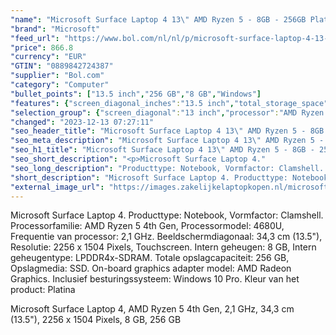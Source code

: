 ```yaml
---
"name": "Microsoft Surface Laptop 4 13\" AMD Ryzen 5 - 8GB - 256GB Platinum"
"brand": "Microsoft"
"feed_url": "https://www.bol.com/nl/nl/p/microsoft-surface-laptop-4-13-amd-ryzen-5-8gb-256gb-platinum/9300000035233009"
"price": 866.8
"currency": "EUR"
"GTIN": "0889842724387"
"supplier": "Bol.com"
"category": "Computer"
"bullet_points": ["13.5 inch","256 GB","8 GB","Windows"]
"features": {"screen_diagonal_inches":"13.5 inch","total_storage_space":"256 GB","memory_size":"8 GB","operating_system":"Windows"}
"selection_group": {"screen_diagonal":"13 inch","processor":"AMD Ryzen 5","changed_price_past_3_days":false,"product_family":"Surface Laptop 4"}
"changed": "2023-12-13 07:27:11"
"seo_header_title": "Microsoft Surface Laptop 4 13\" AMD Ryzen 5 - 8GB - 256GB Platinum"
"seo_meta_description": "Microsoft Surface Laptop 4 13\" AMD Ryzen 5 - 8GB - 256GB Platinum"
"seo_h1_title": "Microsoft Surface Laptop 4 13\" AMD Ryzen 5 - 8GB - 256GB Platinum"
"seo_short_description": "<p>Microsoft Surface Laptop 4."
"seo_long_description": "Producttype: Notebook, Vormfactor: Clamshell. Processorfamilie: AMD Ryzen 5 4th Gen, Processormodel: 4680U, Frequentie van processor: 2,1 GHz. Beeldschermdiagonaal: 34,3 cm (13. 5\"), Resolutie: 2256 x 1504 Pixels, Touchscreen. Intern geheugen: 8 GB, Intern geheugentype: LPDDR4x-SDRAM. Totale opslagcapaciteit: 256 GB, Opslagmedia: SSD. On-board graphics adapter model: AMD Radeon Graphics. Inclusief besturingssysteem: Windows 10 Pro. Kleur van het product: Platina</p>\n<p>Microsoft Surface Laptop 4, AMD Ryzen 5 4th Gen, 2,1 GHz, 34,3 cm (13. 5\"), 2256 x 1504 Pixels, 8 GB, 256 GB</p>"
"short_description": "Microsoft Surface Laptop 4. Producttype: Notebook, Vormfactor: Clamshell. Processorfamilie: AMD Ryzen 5 4th Gen, Processormodel: 4680U, Frequentie van processor: 2,1 GHz. Beeldschermdiagonaal: 34,3 cm (13.5\"), Resolutie: 2256 x 1504 Pixels, Touchscreen. Intern geheugen: 8 GB, Intern geheugentype: LPDDR4x-SDRAM. Totale opslagcapaciteit: 256 GB, Opslagmedia: SSD. On-board graphics adapter model: AMD Radeon Graphics. Inclusief besturingssysteem: Windows 10 Pro. Kleur van het product: Platina Microsoft Surface Laptop 4, AMD Ryzen 5 4th Gen, 2,1 GHz, 34,3 cm (13.5\"), 2256 x 1504 Pixels, 8 GB, 256 GB"
"external_image_url": "https://images.zakelijkelaptopkopen.nl/microsoft-surface-laptop-4-13-amd-ryzen-5-8gb-256gb-platinum.webp"
---
```


<p>Microsoft Surface Laptop 4. Producttype: Notebook, Vormfactor: Clamshell. Processorfamilie: AMD Ryzen 5 4th Gen, Processormodel: 4680U, Frequentie van processor: 2,1 GHz. Beeldschermdiagonaal: 34,3 cm (13.5"), Resolutie: 2256 x 1504 Pixels, Touchscreen. Intern geheugen: 8 GB, Intern geheugentype: LPDDR4x-SDRAM. Totale opslagcapaciteit: 256 GB, Opslagmedia: SSD. On-board graphics adapter model: AMD Radeon Graphics. Inclusief besturingssysteem: Windows 10 Pro. Kleur van het product: Platina</p>
<p>Microsoft Surface Laptop 4, AMD Ryzen 5 4th Gen, 2,1 GHz, 34,3 cm (13.5"), 2256 x 1504 Pixels, 8 GB, 256 GB</p>